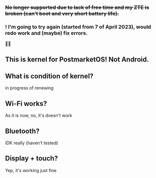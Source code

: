 ### ~~No longer supported due to lack of free time and my ZTE is broken (can't boot and very short battery life).~~

### ! I'm going to try again (started from  7 of April 2023), would redo work and (maybe) fix errors.




🤨📸

## This is kernel for PostmarketOS! Not Android.

## What is condition of kernel?
in progress of renewing 
## Wi-Fi works?
As it is now, no, it's doesn't work 
## Bluetooth?
IDK really (haven't tested)
## Display + touch?
Yep, it's working just fine

